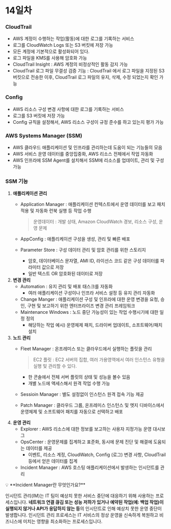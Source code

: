 # 14일차

### CloudTrail

- AWS 계정이 수행하는 작업(활동)에 대한 로그를 기록하는 서비스
- 로그를 CloudWatch Logs 또는 S3 버킷에 저장 가능
- 모든 계정에 기본적으로 활성화되어 있다.
- 로그 파일을 KMS를 사용해 암호화 가능
- CloudTrail Insight : AWS 계정의 비정상적인 활동 감지 가능
- CloudTrail 로그 파일 무결성 검증 기능 : CloudTrail 에서 로그 파일을 지정된 S3 버킷으로 전송한 이후, CloudTrail 로그 파일의 유지, 삭제, 수정 되었는지 확인 가능

### Config

- AWS 리소스 구성 변경 사항에 대한 로그를 기록하는 서비스
- 로그를 S3 버킷에 저장 가능
- Config 규칙을 설정해서, AWS 리소스 구성이 규정 준수를 하고 있는지 평가 가능

### AWS Systems Manager (SSM)

- AWS 클라우드 애플리케이션 및 인프라를 관리하는데 도움이 되는 기능들의 모음
- AWS 서비스 운영 데이터를 중앙집중화, AWS 리소스 전체에서 작업 자동화
- AWS 인프라에 SSM Agent를 설치해서 SSM에 리소스를 업데이트, 관리 및 구성 가능

### **SSM 기능**

1. **애플리케이션 관리**
    - Application Manager : 애플리케이션 컨텍스트에서 운영 데이터를 보고 패치 적용 및 자동화 런북 실행 등 작업 수행
        
        > 운영데이터 : 개발 상태, Amazon CloudWatch 경보, 리소스 구성, 운영 문제
        > 
    - AppConfig : 애플리케이션 구성을 생성, 관리 및 빠른 배포
    - Parameter Store : 구성 데이터 관리 및 암호 관리를 위한 스토리지
        - 암호, 데이터베이스 문자열, AMI ID, 라이선스 코드 같은 구성 데이터를 파라미터 값으로 저장
        - 일반 텍스트 OR 암호화된 데이터로 저장
2. **변경 관리**
    - Automation : 유지 관리 및 배포 태스크를 자동화
        - 여러 애플리케이션 구성이나 인프라 서비스 설정 등 유지 관리 자동화
    - Change Manger : 애플리케이션 구성 및 인프라에 대한 운영 변경을 요청, 승인, 구현 및 보고하기 위한 엔터프라이즈 변경 관리 프레임워크
    - Maintenance Windows : 노드 중단 가능성이 있는 작업 수행시기에 대한 일정 정의
        - 해당하는 작업 예시) 운영체제 패치, 드라이버 업데이트, 소프트웨어/패치 설치
3. **노드 관리**
    - Fleet Manager : 온프레미스 또는 클라우드에서 실행하는 플릿을 관리
        
        > EC2 플릿 : EC2 서버의 집합, 여러 가용영역에서 여러 인스턴스 유형을 실행 및 관리할 수 있다.
        > 
        - 한 콘솔에서 전체 서버 플릿의 상태 및 성능을 볼수 있음
        - 개별 노드에 액세스해서 원격 작업 수행 가능
    - Sessioin Manager : 별도 설정없이 인스턴스 원격 접속 기능 제공
    - Patch Manager : 클라우드 그룹, 온프레미스 인스턴스 및 엣지 디바이스에서 운영체제 및 소프트웨어 패치를 자동으로 선택하고 배포
4. **운영 관리**
    - Explorer : AWS 리소스에 대한 정보를 보고하는 사용자 지정가능 운영 대시보그
    - OpsCenter : 운영문제를 집계하고 표준화, 동시에 문제 진단 및 해결에 도움되는 데이터를 제공
        - 이벤트, 리소스 계정, CloudWatch, Config (로그) 변경 사항, CloudTrail 등에서 얻은 데이터를 집계
    - Incident Manager : AWS 호스팅 애플리케이션에서 발생하는 인시던트를 관리

<aside>
💡 **Incident Manager란 무엇인가요?**

인시던트 관리(IM)는 IT 팀이 예상치 못한 서비스 중단에 대응하기 위해 사용하는 프로세스입니다. **네트워크 연결 끊김 또는 성능 저하가 있거나 예약된 작업(예: 백업 작업)이 실행되지 않거나 API가 응답하지 않는 등**의 인시던트로 인해 예상치 못한 운영 중단이 발생합니다. 인시던트 관리 프로세스는 IT 서비스의 정상 운영을 신속하게 복원하고 비즈니스에 미치는 영향을 최소화하는 프로세스입니다.

</aside>